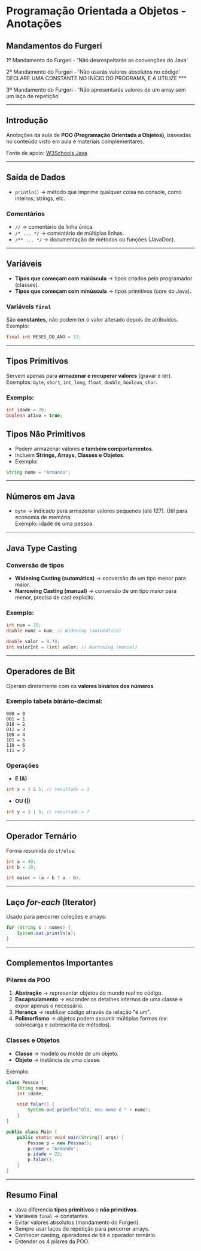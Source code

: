 # Programação Orientada a Objetos - Anotações

## Mandamentos do Furgeri

1º Mandamento do Furgeri - 'Não desrespeitarás as convenções do Java'  

2º Mandamento do Furgeri - 'Não usarás valores absolutos no código'  
DECLARE UMA CONSTANTE NO INÍCIO DO PROGRAMA, E A UTILIZE ***  

3º Mandamento do Furgeri - 'Não apresentarás valores de um array sem um laço de repetição'  

---

## Introdução

Anotações da aula de **POO (Programação Orientada a Objetos)**, baseadas no conteúdo visto em aula e materiais complementares.

Fonte de apoio: [W3Schools Java](https://www.w3schools.com/java)

---

## Saída de Dados

- `println()` → método que imprime qualquer coisa no console, como inteiros, strings, etc.

### Comentários

- `//` → comentário de linha única.  
- `/* ... */` → comentário de múltiplas linhas.  
- `/** ... */` → documentação de métodos ou funções (JavaDoc).  

---

## Variáveis

- **Tipos que começam com maiúscula** → tipos criados pelo programador (classes).  
- **Tipos que começam com minúscula** → tipos primitivos (core do Java).  

### Variáveis `final`

São **constantes**, não podem ter o valor alterado depois de atribuídos. Exemplo:

```java
final int MESES_DO_ANO = 12;
```

---

## Tipos Primitivos

Servem apenas para **armazenar e recuperar valores** (gravar e ler).  
Exemplos: `byte`, `short`, `int`, `long`, `float`, `double`, `boolean`, `char`.

### Exemplo:

```java
int idade = 20;
boolean ativo = true;
```

## Tipos Não Primitivos

- Podem armazenar valores **e também comportamentos**.  
- Incluem **Strings, Arrays, Classes e Objetos**.  
- Exemplo:

```java
String nome = "Armando";
```

---

## Números em Java

- `byte` → indicado para armazenar valores pequenos (até 127). Útil para economia de memória.  
  Exemplo: idade de uma pessoa.

---

## Java Type Casting

### Conversão de tipos

- **Widening Casting (automática)** → conversão de um tipo menor para maior.  
- **Narrowing Casting (manual)** → conversão de um tipo maior para menor, precisa de cast explícito.

### Exemplo:

```java
int num = 10;
double num2 = num; // Widening (automática)

double valor = 9.78;
int valorInt = (int) valor; // Narrowing (manual)
```

---

## Operadores de Bit

Operam diretamente com os **valores binários dos números**.

### Exemplo tabela binário-decimal:

```
000 = 0
001 = 1
010 = 2
011 = 3
100 = 4
101 = 5
110 = 6
111 = 7
```

### Operações

- **E (&)**  
```java
int x = 3 & 5; // resultado = 1
```

- **OU (|)**  
```java
int y = 3 | 5; // resultado = 7
```

---

## Operador Ternário

Forma resumida do `if/else`.

```java
int a = 40;
int b = 10;

int maior = (a > b ? a : b);
```

---

## Laço *for-each* (Iterator)

Usado para percorrer coleções e arrays:

```java
for (String s : nomes) {
    System.out.println(s);
}
```

---

## Complementos Importantes

### Pilares da POO

1. **Abstração** → representar objetos do mundo real no código.  
2. **Encapsulamento** → esconder os detalhes internos de uma classe e expor apenas o necessário.  
3. **Herança** → reutilizar código através da relação "é um".  
4. **Polimorfismo** → objetos podem assumir múltiplas formas (ex: sobrecarga e sobrescrita de métodos).  

### Classes e Objetos

- **Classe** → modelo ou molde de um objeto.  
- **Objeto** → instância de uma classe.  

Exemplo:

```java
class Pessoa {
    String nome;
    int idade;

    void falar() {
        System.out.println("Olá, meu nome é " + nome);
    }
}

public class Main {
    public static void main(String[] args) {
        Pessoa p = new Pessoa();
        p.nome = "Armando";
        p.idade = 22;
        p.falar();
    }
}
```

---

## Resumo Final

- Java diferencia **tipos primitivos** e **não primitivos**.  
- Variáveis `final` → constantes.  
- Evitar valores absolutos (mandamento do Furgeri).  
- Sempre usar laços de repetição para percorrer arrays.  
- Conhecer casting, operadores de bit e operador ternário.  
- Entender os 4 pilares da POO.  
